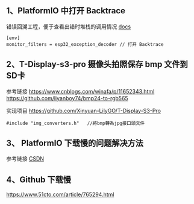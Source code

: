 
## 1、PlatformIO 中打开 Backtrace 
错误回溯工程，便于查看出错时堆栈的调用情况
[docs](https://docs.platformio.org/en/latest/core/userguide/device/cmd_monitor.html)
~~~
[env]
monitor_filters = esp32_exception_decoder // 打开 Backtrace
~~~

## 2、T-Display-s3-pro 摄像头拍照保存 bmp 文件到SD卡
参考链接
https://www.cnblogs.com/winafa/p/11652343.html
https://github.com/liyanboy74/bmp24-to-rgb565

实现项目
https://github.com/Xinyuan-LilyGO/T-Display-S3-Pro

~~~
#include "img_converters.h"   //將bmp轉為jpg接口頭文件
~~~

## 3、 PlatformIO 下载慢的问题解决方法

参考链接 [CSDN](https://blog.csdn.net/ngl272/article/details/124776171)

## 4、Github 下载慢

https://www.51cto.com/article/765294.html

